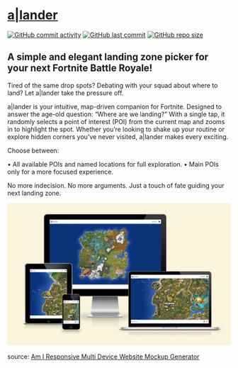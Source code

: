 # [a|lander](https://lander.apeskinian.com)

[![GitHub commit activity](https://img.shields.io/github/commit-activity/t/apeskinian/project_lander)](https://www.github.com/apeskinian/project_lander/commits/main)
[![GitHub last commit](https://img.shields.io/github/last-commit/apeskinian/project_lander)](https://www.github.com/apeskinian/project_lander/commits/main)
[![GitHub repo size](https://img.shields.io/github/repo-size/apeskinian/project_lander)](https://www.github.com/apeskinian/project_lander)

## A simple and elegant landing zone picker for your next Fortnite Battle Royale!

Tired of the same drop spots? Debating with your squad about where to land? Let a|lander take the pressure off.

a|lander is your intuitive, map-driven companion for Fortnite. Designed to answer the age-old question: “Where are we landing?” With a single tap, it randomly selects a point of interest (POI) from the current map and zooms in to highlight the spot. Whether you’re looking to shake up your routine or explore hidden corners you’ve never visited, a|lander makes every exciting.

Choose between:

•  All available POIs and named locations for full exploration.
•  Main POIs only for a more focused experience.

No more indecision. No more arguments. Just a touch of fate guiding your next landing zone.

![screenshot](documentation/lander-mockup.png)

source: [Am I Responsive Multi Device Website Mockup Generator](https://ui.dev/amiresponsive?url=https://lander.apeskinian.com/)
